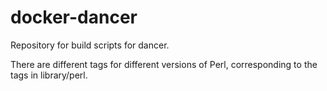 docker-dancer
=============

Repository for build scripts for dancer.

There are different tags for different versions of Perl,
corresponding to the tags in library/perl.
